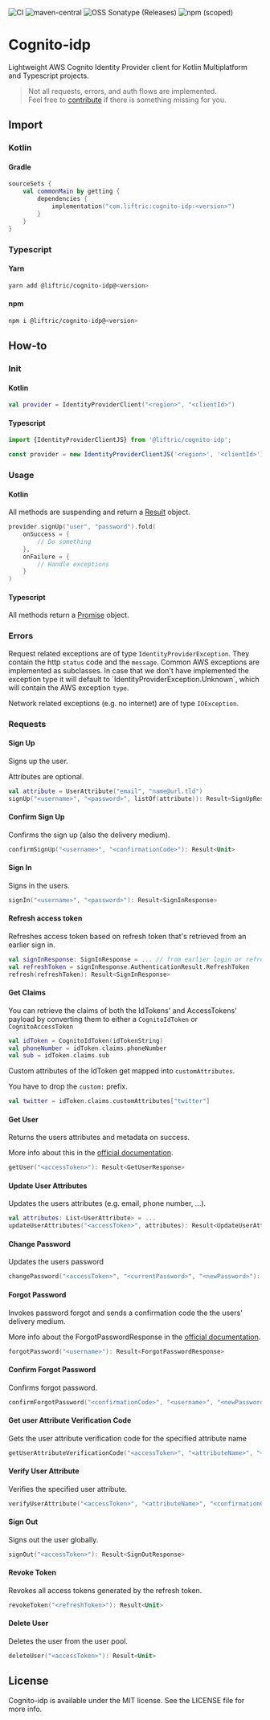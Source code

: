 ![CI](https://github.com/Liftric/cognito-idp/workflows/CI/badge.svg) 
![maven-central](https://img.shields.io/maven-central/v/com.liftric/cognito-idp?label=Maven%20Central) 
![OSS Sonatype (Releases)](https://img.shields.io/nexus/r/com.liftric/cognito-idp?label=Sonatype%20OSSRH%20%28Releases%29&server=https%3A%2F%2Fs01.oss.sonatype.org)
![npm (scoped)](https://img.shields.io/npm/v/@liftric/cognito-idp)

# Cognito-idp

Lightweight AWS Cognito Identity Provider client for Kotlin Multiplatform and Typescript projects.

> Not all requests, errors, and auth flows are implemented.  
> Feel free to [contribute](Contributing.md) if there is something missing for you.

## Import

### Kotlin

#### Gradle 

```kotlin
sourceSets {
    val commonMain by getting {
        dependencies {
            implementation("com.liftric:cognito-idp:<version>")
        }
    }
}
```

### Typescript

#### Yarn
```bash
yarn add @liftric/cognito-idp@<version>
```
#### npm
```sh
npm i @liftric/cognito-idp@<version>
```

## How-to

### Init

#### Kotlin

```kotlin
val provider = IdentityProviderClient("<region>", "<clientId>") 
```

#### Typescript

```typescript
import {IdentityProviderClientJS} from '@liftric/cognito-idp';

const provider = new IdentityProviderClientJS('<region>', '<clientId>');
```

### Usage

#### Kotlin

All methods are suspending and return a [Result](https://kotlinlang.org/api/latest/jvm/stdlib/kotlin/-result/)<T> object.

```kotlin
provider.signUp("user", "password").fold(
    onSuccess = {
        // Do something
    },
    onFailure = {
        // Handle exceptions
    }
)
```

#### Typescript

All methods return a [Promise](https://developer.mozilla.org/de/docs/Web/JavaScript/Reference/Global_Objects/Promise)<T> object.

### Errors

Request related exceptions are of type `IdentityProviderException`. They contain the http `status` code and the `message`. Common AWS exceptions are implemented as subclasses. In case that we don't have implemented the exception type it will default to ´IdentityProviderException.Unknown´, which will contain the AWS exception `type`.

Network related exceptions (e.g. no internet) are of type `IOException`.

### Requests 
#### Sign Up

Signs up the user.

Attributes are optional.

```kotlin
val attribute = UserAttribute("email", "name@url.tld")
signUp("<username>", "<password>", listOf(attribute)): Result<SignUpResponse>
```

#### Confirm Sign Up

Confirms the sign up (also the delivery medium).

```kotlin
confirmSignUp("<username>", "<confirmationCode>"): Result<Unit>
```

#### Sign In

Signs in the users.

```kotlin
signIn("<username>", "<password>"): Result<SignInResponse>
```

#### Refresh access token

Refreshes access token based on refresh token that's retrieved from an earlier sign in.

```kotlin
val signInResponse: SignInResponse = ... // from earlier login or refresh
val refreshToken = signInResponse.AuthenticationResult.RefreshToken
refresh(refreshToken): Result<SignInResponse>
```

#### Get Claims

You can retrieve the claims of both the IdTokens' and AccessTokens' payload by converting them to either a `CognitoIdToken` or `CognitoAccessToken`

```kotlin
val idToken = CognitoIdToken(idTokenString)
val phoneNumber = idToken.claims.phoneNumber
val sub = idToken.claims.sub
```

Custom attributes of the IdToken get mapped into `customAttributes`.

You have to drop the `custom:` prefix.

```kotlin
val twitter = idToken.claims.customAttributes["twitter"]
```

#### Get User

Returns the users attributes and metadata on success.

More info about this in the [official documentation](https://docs.aws.amazon.com/cognito-user-identity-pools/latest/APIReference/API_GetUser.html).

```kotlin
getUser("<accessToken>"): Result<GetUserResponse>
```

#### Update User Attributes

Updates the users attributes (e.g. email, phone number, ...).

```kotlin
val attributes: List<UserAttribute> = ...
updateUserAttributes("<accessToken>", attributes): Result<UpdateUserAttributesResponse>
```

#### Change Password

Updates the users password 

```kotlin
changePassword("<accessToken>", "<currentPassword>", "<newPassword>"): Result<Unit>
```

#### Forgot Password

Invokes password forgot and sends a confirmation code the the users' delivery medium.

More info about the ForgotPasswordResponse in the [official documentation](https://docs.aws.amazon.com/cognito-user-identity-pools/latest/APIReference/API_CodeDeliveryDetailsType.html).

```kotlin
forgotPassword("<username>"): Result<ForgotPasswordResponse>
```

#### Confirm Forgot Password

Confirms forgot password.

```kotlin
confirmForgotPassword("<confirmationCode>", "<username>", "<newPassword>"): Result<Unit>
```

#### Get user Attribute Verification Code

Gets the user attribute verification code for the specified attribute name

```kotlin
getUserAttributeVerificationCode("<accessToken>", "<attributeName>", "<clientMetadata>"): Result<GetAttributeVerificationCodeResponse>
```

#### Verify User Attribute

Verifies the specified user attribute.

```kotlin
verifyUserAttribute("<accessToken>", "<attributeName>", "<confirmationCode>"): Result<Unit>
```

#### Sign Out

Signs out the user globally.

```kotlin
signOut("<accessToken>"): Result<SignOutResponse>
```

#### Revoke Token

Revokes all access tokens generated by the refresh token.

```kotlin
revokeToken("<refreshToken>"): Result<Unit>
```

#### Delete User

Deletes the user from the user pool.

```kotlin
deleteUser("<accessToken>"): Result<Unit>
```

## License

Cognito-idp is available under the MIT license. See the LICENSE file for more info.
